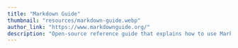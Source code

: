 ```yaml
---
title: "Markdown Guide"
thumbnail: "resources/markdown-guide.webp"
author_link: "https://www.markdownguide.org/"
description: "Open-source reference guide that explains how to use Markdown"
---
```

